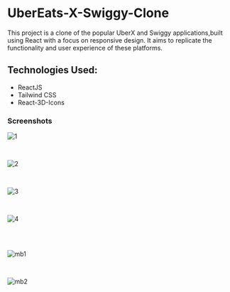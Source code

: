 # UberEats-X-Swiggy-Clone
This project is a clone of the popular UberX and Swiggy applications,built using React with a focus on responsive design.
It aims to replicate the functionality and user experience of these platforms.

## Technologies Used:
  * ReactJS
  * Tailwind CSS
  * React-3D-Icons

### Screenshots
![1](https://github.com/ashishfargade/UberEats-X-Swiggy-Clone/assets/97624840/a7c99e04-1a0c-43cb-b578-8b83d6e9c4a9)

<br>

![2](https://github.com/ashishfargade/UberEats-X-Swiggy-Clone/assets/97624840/bfdbdb41-b870-44db-9245-d3c22fe7ba25)

<br>

![3](https://github.com/ashishfargade/UberEats-X-Swiggy-Clone/assets/97624840/4538eca8-776d-4bcf-8dd0-b50a72eb753d)

<br>

![4](https://github.com/ashishfargade/UberEats-X-Swiggy-Clone/assets/97624840/7a8bf64c-e3d7-4e9d-865f-3daf30e392b6)

<br>
<br>

![mb1](https://github.com/ashishfargade/UberEats-X-Swiggy-Clone/assets/97624840/42ff37dd-fb1f-4723-bd25-4da3568e59ef)

<br>

![mb2](https://github.com/ashishfargade/UberEats-X-Swiggy-Clone/assets/97624840/df7ef4a2-55a6-48ae-afb0-7a5d00331875)
